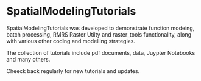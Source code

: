 # SpatialModelingTutorials
SpatialModelingTutorials was developed to demonstrate function modeing, batch processing, RMRS Raster Utilty and raster_tools functionality, along with various other coding and modelling strategies.

The collection of tutorials include pdf documents, data, Juypter Notebooks and many others.

Cheeck back regularly for new tutorials and updates.
